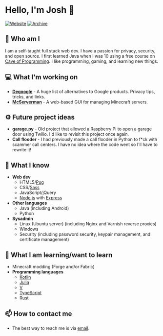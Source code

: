 # Hello, I'm Josh :rocket:

[![Website](https://img.shields.io/badge/-Check%20out%20my%20website-00BCD4)](https://jmoore.dev/)
[![Archive](https://img.shields.io/badge/-Visit%20my%20project%20archive-EF6C00)](https://github.com/tycrek-archive)

## :raised_eyebrow: Who am I

I am a self-taught full stack web dev. I have a passion for privacy, security, and open source. I first learned Java when I was 10 using a free course on [Cave of Programming](https://www.caveofprogramming.com/). I like programming, gaming, and learning new things.

## :computer: What I'm working on

- **[Degoogle](https://github.com/tycrek/degoogle)** - A huge list of alternatives to Google products. Privacy tips, tricks, and links.
- **[McServerman](https://github.com/tycrek/mcserverman)** - A web-based GUI for managing Minecraft servers.

## :gear: Future project ideas

- **[garage.py](https://github.com/tycrek/garage.py)** - Old project that allowed a Raspberry Pi to open a garage door using Twilio. I'd like to revisit this project once again.
- **Call flooder** - I had previously made a call flooder in Python to f*ck with scammer call centers. I have no idea where the code went so I'll have to rewrite it!

## :brain: What I know

- **Web dev**
  - HTML5/[Pug](https://pugjs.org/)
  - CSS/[Sass](https://sass-lang.com/)
  - JavaScript/jQuery
  - [Node.js](https://nodejs.org/) with [Express](https://expressjs.com/)
- **Other languages**
  - Java (including Android)
  - Python
- **Sysadmin**
  - Linux (Ubuntu server) (including Nginx and Varnish reverse proxies)
  - Windows
  - Security (including password security, keypair management, and certificate management)

## :book: What I am learning/want to learn

- Minecraft modding (Forge and/or Fabric)
- **Programming languages**
  - [Kotlin](https://kotlinlang.org/)
  - [Julia](https://julialang.org/)
  - [V](https://vlang.io/)
  - [TypeScript](https://www.typescriptlang.org/)
  - [Rust](https://www.rust-lang.org/)

## :mailbox: How to contact me

- The best way to reach me is via [email](mailto:josh.moore@jmoore.dev).
